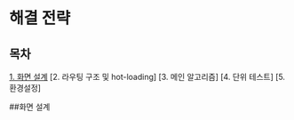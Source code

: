 해결 전략
=============

목차
----
[1. 화면 설계](#화면-설계)
[2. 라우팅 구조 및 hot-loading]
[3. 메인 알고리즘]
[4. 단위 테스트]
[5. 환경설정]

##화면 설계
